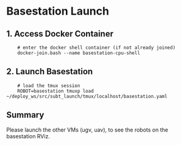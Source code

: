 # Basestation Launch

## 1. Access Docker Container

        # enter the docker shell container (if not already joined)
        docker-join.bash --name basestation-cpu-shell

## 2. Launch Basestation

        # load the tmux session
        ROBOT=basestation tmuxp load ~/deploy_ws/src/subt_launch/tmux/localhost/basestation.yaml

## Summary

Please launch the other VMs (ugv, uav), to see the robots on the basestation RViz.
